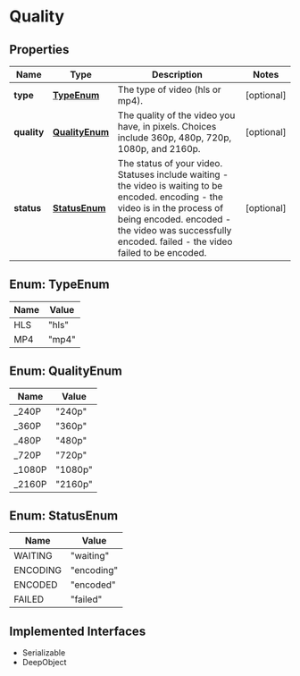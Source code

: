 

# Quality

## Properties

Name | Type | Description | Notes
------------ | ------------- | ------------- | -------------
**type** | [**TypeEnum**](#TypeEnum) | The type of video (hls or mp4). |  [optional]
**quality** | [**QualityEnum**](#QualityEnum) | The quality of the video you have, in pixels. Choices include 360p, 480p, 720p, 1080p, and 2160p. |  [optional]
**status** | [**StatusEnum**](#StatusEnum) | The status of your video. Statuses include waiting - the video is waiting to be encoded. encoding - the video is in the process of being encoded. encoded - the video was successfully encoded. failed - the video failed to be encoded. |  [optional]



## Enum: TypeEnum

Name | Value
---- | -----
HLS | &quot;hls&quot;
MP4 | &quot;mp4&quot;



## Enum: QualityEnum

Name | Value
---- | -----
_240P | &quot;240p&quot;
_360P | &quot;360p&quot;
_480P | &quot;480p&quot;
_720P | &quot;720p&quot;
_1080P | &quot;1080p&quot;
_2160P | &quot;2160p&quot;



## Enum: StatusEnum

Name | Value
---- | -----
WAITING | &quot;waiting&quot;
ENCODING | &quot;encoding&quot;
ENCODED | &quot;encoded&quot;
FAILED | &quot;failed&quot;


## Implemented Interfaces

* Serializable
* DeepObject


